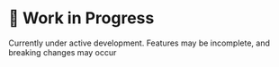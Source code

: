 # 🚧 Work in Progress

Currently under active development. Features may be incomplete, and breaking changes may occur
